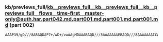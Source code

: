 ### kb/previews_full/kb__previews_full__kb__previews_full__kb__previews_full__flows__time-first__master-only@auth.har.part042.md.part001.md.part001.md.part001.md (part 002)

```md
AAAP39/gD///8ABAQDAP7+/wD+/vwAAgMDAAABAQD///8AAAAAAAEBAQD///8AAAAAAAICAgD7/PwA/v//AAICAwAAAQAA/wABAPv8/QADAwEAAQEBAP79/gD+/v4AAQEBAAMDAwD9/f0AAAADAPv8
```

```

